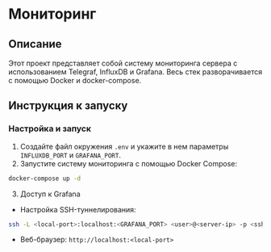 # Мониторинг
## Описание

Этот проект представляет собой систему мониторинга сервера с использованием Telegraf, InfluxDB и Grafana. Весь стек разворачивается с помощью Docker и docker-compose.

## Инструкция к запуску
### Настройка и запуск

1. Создайте файл окружения `.env` и укажите в нем параметры `INFLUXDB_PORT` и `GRAFANA_PORT`.
2. Запустите систему мониторинга с помощью Docker Compose:
```bash
docker-compose up -d
```
3. Доступ к Grafana
  - Настройка SSH-туннелирования:
  ```bash
  ssh -L <local-port>:localhost:<GRAFANA_PORT> <user>@<server-ip> -p <ssh-port>
  ```
  - Веб-браузер: `http://localhost:<local-port>`
